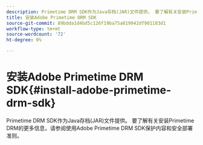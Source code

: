 ```yaml
---
description: Primetime DRM SDK作为Java存档(JAR)文件提供。 要了解有关安装Primetime DRM的更多信息，请参阅使用Adobe Primetime DRM SDK保护内容和安全部署准则。
title: 安装Adobe Primetime DRM SDK
source-git-commit: 89bdda1d4bd5c126f19ba75a819942df901183d1
workflow-type: tm+mt
source-wordcount: '72'
ht-degree: 0%

---
```



# 安装Adobe Primetime DRM SDK{#install-adobe-primetime-drm-sdk}

Primetime DRM SDK作为Java存档(JAR)文件提供。 要了解有关安装Primetime DRM的更多信息，请参阅使用Adobe Primetime DRM SDK保护内容和安全部署准则。

